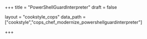 +++
title = "PowerShellGuardInterpreter"
draft = false

layout = "cookstyle_cops"
data_path = ["cookstyle","cops_chef_modernize_powershellguardinterpreter"]

+++

<!-- The content of this page is automatically generated from the
cops_chef_modernize_powershellguardinterpreter.yml file in github.com/chef/cookstyle/blob/master/docs-chef-io/data/cookstyle/. -->
